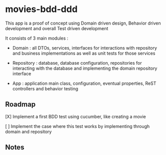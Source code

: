 # movies-bdd-ddd

This app is a proof of concept using Domain driven design, Behavior driven development and overall Test driven development

It consists of 3 main modules : 

- Domain : all DTOs, services, interfaces for interactions with repository and business implementations as well as unit tests for those services

- Repository : database, database configuration, repositories for interacting with the database and implementing the domain repository interface

- App : application main class, configuration, eventual properties, ReST controllers and behavior testing


## Roadmap 

[X] Implement a first BDD test using cucumber, like creating a movie

[ ] Implement the case where this test works by implementing through domain and repository

## Notes
